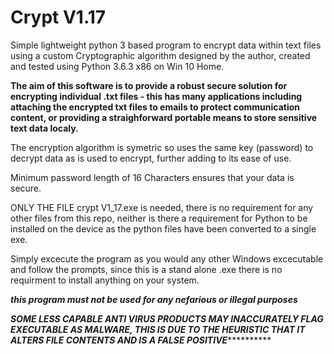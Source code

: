 # Crypt V1.17
Simple lightweight python 3 based program to encrypt data within text files using a custom Cryptographic algorithm designed by the author, created and tested using Python 3.6.3 x86 on Win 10 Home.

**The aim of this software is to provide a robust secure solution for encrypting individual .txt files - this has many applications including attaching the encrypted txt files to emails to protect communication content, or providing a straighforward portable means to store sensitive text data localy.**

The encryption algorithm is symetric so uses the same key (password) to decrypt data as is used to encrypt, further adding to its ease of use. 

Minimum password length of 16 Characters ensures that your data is secure.

ONLY THE FILE crypt V1_17.exe is needed, there is no requirement for any other files from this repo, neither is there a requirement for Python to be installed on the device as the python files have been converted to a single exe.

Simply excecute the program as you would any other Windows excecutable and follow the prompts, since this is a stand alone .exe there is no requirment to install anything on your system.


***this program must not be used for any nefarious or illegal purposes*** 



***********SOME LESS CAPABLE ANTI VIRUS PRODUCTS MAY INACCURATELY FLAG EXECUTABLE AS MALWARE, THIS IS DUE TO THE HEURISTIC THAT IT ALTERS FILE CONTENTS AND IS A FALSE POSITIVE*********************
